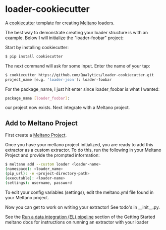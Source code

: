# loader-cookiecutter
A [cookiecutter](https://github.com/audreyr/cookiecutter) template for creating
[Meltano](https://meltano.com/) loaders.

The best way to demonstrate creating your loader structure is with an example.
Below I will initialize the "loader-foobar" project:

Start by installing cookiecutter:
```bash
$ pip install cookiecutter
```

The next command will ask for some input.  Enter the name of your tap:
```bash
$ cookiecutter https://github.com/Qualytics/loader-cookiecutter.git
project_name [e.g. 'loader-json']: loader-foobar
```

For the package_name, I just hit enter since loader_foobar is what I wanted:
```bash
package_name [loader_foobar]:
```

our project now exists. Next integrate with a Meltano project.

## Add to Meltano Project

First create a [Meltano Project](https://meltano.com/docs/getting-started.html#create-your-meltano-project).

Once you have your meltano project initialized, you are ready to add this extractor
as a custom extractor. To do this, run the following in your Meltano Project and
provide the prompted information:

```bash
$ meltano add --custom loader <loader-name>
(namespace): <loader_name>
(pip_url): -e <project-directory-path>
(executable): <loader-name>
(settings): username, password
```

To edit your config variables (settings), edit the meltano.yml file found in your Meltano
project.

Now you can get to work on writing your extractor! See todo's in \_\_init\_\_.py.


See the [Run a data integration (EL) pipeline](https://meltano.com/docs/getting-started.html#install-meltano) section of the Getting Started meltano docs for instructions on running an extractor with your loader
